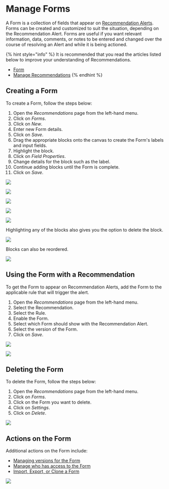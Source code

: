# Manage Forms

A Form is a collection of fields that appear on [Recommendation Alerts](../../concepts/recommendation/recommendation-alert.md). Forms can be created and customized to suit the situation, depending on the Recommendation Alert. Forms are useful if you want relevant information, data, comments, or notes to be entered and changed over the course of resolving an Alert and while it is being actioned.

{% hint style="info" %}
It is recommended that you read the articles listed below to improve your understanding of Recommendations.

* [Form](../../concepts/recommendation/form.md)
* [Manage Recommendations](manage-recommendations.md)
{% endhint %}

## Creating a Form

To create a Form, follow the steps below:

1. Open the _Recommendations_ page from the left-hand menu.
2. Click on _Forms_.
3. Click on _New_.
4. Enter new Form details.
5. Click on _Save_.
6. Drag the appropriate blocks onto the canvas to create the Form's labels and input fields.
7. Highlight the block.
8. Click on _Field Properties_.
9. Change details for the block such as the label.
10. Continue adding blocks until the Form is complete.
11. Click on _Save_.

![](../../.gitbook/assets/Forms\_1.png)

![](../../.gitbook/assets/Forms\_2.png)

![](../../.gitbook/assets/Forms\_3.png)

![](../../.gitbook/assets/Forms\_4.png)

![](../../.gitbook/assets/Forms\_5.png)

Highlighting any of the blocks also gives you the option to delete the block.

![](../../.gitbook/assets/Forms\_6.png)

Blocks can also be reordered.

![](../../.gitbook/assets/Forms\_7.png)

## Using the Form with a Recommendation

To get the Form to appear on Recommendation Alerts, add the Form to the applicable rule that will trigger the alert.

1. Open the _Recommendations_ page from the left-hand menu.
2. Select the Recommendation.
3. Select the Rule.
4. Enable the Form.
5. Select which Form should show with the Recommendation Alert.
6. Select the version of the Form.
7. Click on _Save_.

![](../../.gitbook/assets/Forms\_8.png)

![](../../.gitbook/assets/Forms\_9.png)

## Deleting the Form

To delete the Form, follow the steps below:

1. &#x20;Open the _Recommendations_ page from the left-hand menu.
2. Click on _Forms_.
3. Click on the Form you want to delete.
4. Click on _Settings_.
5. Click on _Delete_.

![](../../.gitbook/assets/Forms\_10.png)

## Actions on the Form

Additional actions on the Form include:

* [Managing versions for the Form](../manage-versions.md)
* [Manage who has access to the Form](../manage-access.md)
* [Import, Export, or Clone a Form](../import-export-and-clone.md)

![](../../.gitbook/assets/Forms\_11.png)
